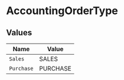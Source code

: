 # AccountingOrderType


## Values

| Name       | Value      |
| ---------- | ---------- |
| `Sales`    | SALES      |
| `Purchase` | PURCHASE   |